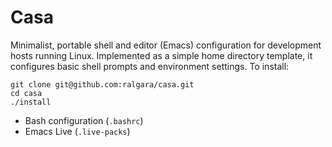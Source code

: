 # Casa

Minimalist, portable shell and editor (Emacs) configuration for development hosts running Linux. Implemented as a simple home directory template, it configures basic shell prompts and environment settings. To install:

```
git clone git@github.com:ralgara/casa.git
cd casa
./install
```

* Bash configuration (`.bashrc`)
* Emacs Live (`.live-packs`)


